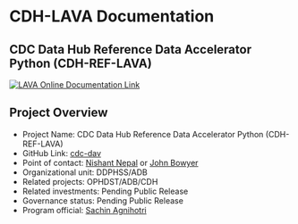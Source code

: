 # CDH-LAVA Documentation

## CDC Data Hub Reference Data Accelerator Python (CDH-REF-LAVA)

[![LAVA Online Documentation Link](docs/_images/web/doc_hero_0.png)](https://improved-adventure-93q4g66.pages.github.io/)

## Project Overview

- Project Name: CDC Data Hub Reference Data Accelerator Python (CDH-REF-LAVA)
- GitHub Link: [cdc-dav](https://github.com/cdcent/cdh-ref)
- Point of contact: [Nishant Nepal](mailto:tyf7@cdc.gov) or [John Bowyer](mailto:zfi4@cdc.gov)
- Organizational unit: DDPHSS/ADB
- Related projects: OPHDST/ADB/CDH
- Related investments:  Pending Public Release
- Governance status: Pending Public Release
- Program official:  [Sachin Agnihotri](mailto:sax5@cdc.gov)
 